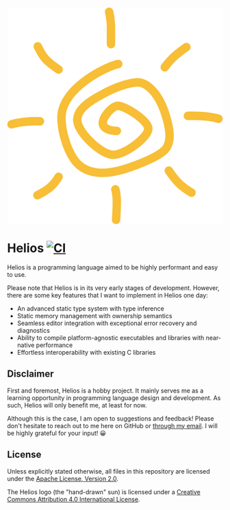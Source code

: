 <p align="center">
  <img src="assets/logo.svg" alt="logo" align="center">
</p>

# Helios [![CI][badge]][ci]

Helios is a programming language aimed to be highly performant and easy to use.

Please note that Helios is in its very early stages of development. However,
there are some key features that I want to implement in Helios one day:

- An advanced static type system with type inference
- Static memory management with ownership semantics
- Seamless editor integration with exceptional error recovery and diagnostics
- Ability to compile platform-agnostic executables and libraries with
  near-native performance
- Effortless interoperability with existing C libraries

## Disclaimer

First and foremost, Helios is a hobby project. It mainly serves me as a learning
opportunity in programming language design and development. As such, Helios will
only benefit me, at least for now.

Although this is the case, I am open to suggestions and feedback! Please don't
hesitate to reach out to me here on GitHub or [through my email][email]. I will
be highly grateful for your input! 😀

## License

Unless explicitly stated otherwise, all files in this repository are licensed
under the [Apache License, Version 2.0][apache-license].

The Helios logo (the "hand-drawn" sun) is licensed under a [Creative Commons
Attribution 4.0 International License][cc-license].

[apache-license]: http://www.apache.org/licenses/LICENSE-2.0
[badge]: https://github.com/tahscenery/helios/workflows/CI/badge.svg
[ci]: https://github.com/tahscenery/helios/actions?query=workflow%3A%22CI%22
[cc-license]: http://creativecommons.org/licenses/by/4.0/
[email]: mailto:taseen00.islam@gmail.com
